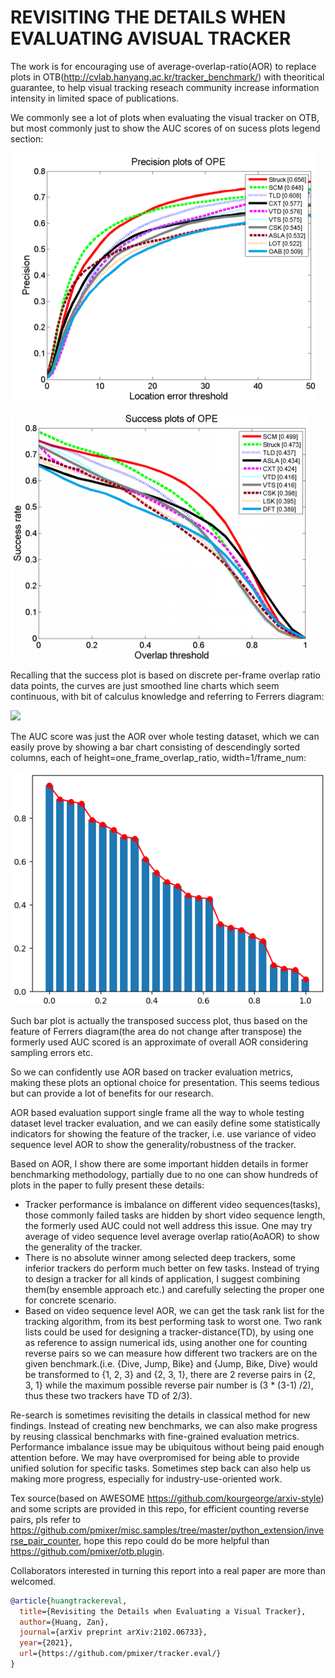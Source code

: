 # REVISITING THE DETAILS WHEN EVALUATING AVISUAL TRACKER

The work is for encouraging use of average-overlap-ratio(AOR) to replace plots in OTB(http://cvlab.hanyang.ac.kr/tracker_benchmark/) with theoritical guarantee, to help visual tracking reseach community increase information intensity in limited space of publications.

We commonly see a lot of plots when evaluating the visual tracker on OTB, but most commonly just to show the AUC scores of on sucess plots legend section:

![](PP.png)

![](SP.png)

Recalling that the success plot is based on discrete per-frame overlap ratio data points, the curves are just smoothed line charts which seem continuous, with bit of calculus knowledge and referring to Ferrers diagram:

![](https://mathworld.wolfram.com/images/eps-gif/FerrersDiagram_700.gif)

The AUC score was just the AOR over whole testing dataset, which we can easily prove by showing a bar chart consisting of descendingly sorted columns, each of height=one\_frame\_overlap\_ratio, width=1/frame\_num:

![](AUC2AOR.png)

Such bar plot is actually the transposed success plot, thus based on the feature of Ferrers diagram(the area do not change after transpose) the formerly used AUC scored is an approximate of overall AOR considering sampling errors etc.

So we can confidently use AOR based on tracker evaluation metrics, making these plots an optional choice for presentation. This seems tedious but can provide a lot of benefits for our research.

AOR based evaluation support single frame all the way to whole testing dataset level tracker evaluation, and we can easily define some statistically indicators for showing the feature of the tracker, i.e. use variance of video sequence level AOR to show the generality/robustness of the tracker.

Based on AOR, I show there are some important hidden details in former benchmarking methodology, partially due to no one can show hundreds of plots in the paper to fully present these details:

+ Tracker performance is imbalance on different video sequences(tasks), those commonly failed tasks are hidden by short video sequence length, the formerly used AUC could not well address this issue. One may try average of video sequence level average overlap ratio(AoAOR) to show the generality of the tracker.
+ There is no absolute winner among selected deep trackers, some inferior trackers do perform much better on few tasks. Instead of trying to design a tracker for all kinds of application, I suggest combining them(by ensemble approach etc.) and carefully selecting the proper one for concrete scenario.
+ Based on video sequence level AOR, we can get the task rank list for the tracking algorithm, from its best performing task to worst one. Two rank lists could be used for designing a tracker-distance(TD), by using one as reference to assign numerical ids, using another one for counting reverse pairs so we can measure how different two trackers are on the given benchmark.(i.e. {Dive, Jump, Bike} and {Jump, Bike, Dive} would be transformed to {1, 2, 3} and {2, 3, 1}, there are 2 reverse pairs in {2, 3, 1} while the maximum possible reverse pair number is (3 * (3-1) /2), thus these two trackers have TD of 2/3).

Re-search is sometimes revisiting the details in classical method for new findings. Instead of creating new benchmarks, we can also make progress by reusing classical benchmarks with fine-grained evaluation metrics. Performance imbalance issue may be ubiquitous without being paid enough attention before. We may have overpromised for being able to provide unified solution for specific tasks. Sometimes step back can also help us making more progress, especially for industry-use-oriented work.

Tex source(based on AWESOME https://github.com/kourgeorge/arxiv-style) and some scripts are provided in this repo, for efficient counting reverse pairs, pls refer to https://github.com/pmixer/misc.samples/tree/master/python_extension/inverse_pair_counter, hope this repo could do be more helpful than https://github.com/pmixer/otb.plugin.

Collaborators interested in turning this report into a real paper are more than welcomed.

```bibtex
@article{huangtrackereval,
  title={Revisiting the Details when Evaluating a Visual Tracker},
  author={Huang, Zan},
  journal={arXiv preprint arXiv:2102.06733},
  year={2021},
  url={https://github.com/pmixer/tracker.eval/}
}
```
